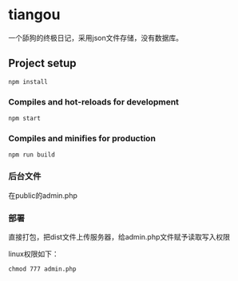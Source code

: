 # tiangou

一个舔狗的终极日记，采用json文件存储，没有数据库。

## Project setup
```
npm install
```

### Compiles and hot-reloads for development
```
npm start
```

### Compiles and minifies for production
```
npm run build
```

### 后台文件

在public的admin.php

### 部署

直接打包，把dist文件上传服务器，给admin.php文件赋予读取写入权限

linux权限如下：

```
chmod 777 admin.php
```
